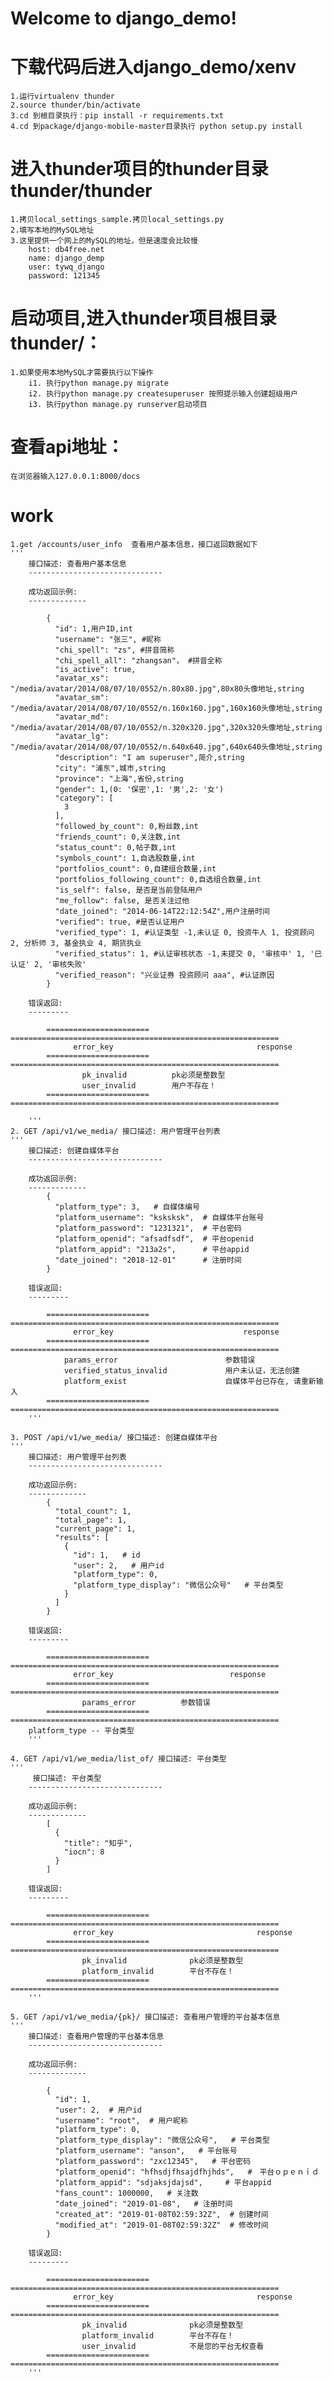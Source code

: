 Welcome to django_demo!
===================

# 下载代码后进入django_demo/xenv
    1.运行virtualenv thunder
    2.source thunder/bin/activate
    3.cd 到根目录执行：pip install -r requirements.txt
    4.cd 到package/django-mobile-master目录执行 python setup.py install

# 进入thunder项目的thunder目录thunder/thunder
    1.拷贝local_settings_sample.拷贝local_settings.py
    2.填写本地的MySQL地址
    3.这里提供一个网上的MySQL的地址，但是速度会比较慢
        host: db4free.net
        name: django_demp
        user: tywq_django
        password: 121345

# 启动项目,进入thunder项目根目录thunder/：
    1.如果使用本地MySQL才需要执行以下操作
        i1. 执行python manage.py migrate
        i2. 执行python manage.py createsuperuser 按照提示输入创建超级用户
        i3. 执行python manage.py runserver启动项目

# 查看api地址：
    在浏览器输入127.0.0.1:8000/docs

# work
    1.get /accounts/user_info  查看用户基本信息，接口返回数据如下
    '''
        接口描述: 查看用户基本信息
        ------------------------------

        成功返回示例:
        -------------

            {
              "id": 1,用户ID,int
              "username": "张三", #昵称
              "chi_spell": "zs", #拼音简称
              "chi_spell_all": "zhangsan"， #拼音全称
              "is_active": true,
              "avatar_xs": "/media/avatar/2014/08/07/10/0552/n.80x80.jpg",80x80头像地址,string
              "avatar_sm": "/media/avatar/2014/08/07/10/0552/n.160x160.jpg",160x160头像地址,string
              "avatar_md": "/media/avatar/2014/08/07/10/0552/n.320x320.jpg",320x320头像地址,string
              "avatar_lg": "/media/avatar/2014/08/07/10/0552/n.640x640.jpg",640x640头像地址,string
              "description": "I am superuser",简介,string
              "city": "浦东",城市,string
              "province": "上海",省份,string
              "gender": 1,(0: '保密',1: '男',2: '女')
              "category": [
                3
              ],
              "followed_by_count": 0,粉丝数,int
              "friends_count": 0,关注数,int
              "status_count": 0,帖子数,int
              "symbols_count": 1,自选股数量,int
              "portfolios_count": 0,自建组合数量,int
              "portfolios_following_count": 0,自选组合数量,int
              "is_self": false, 是否是当前登陆用户
              "me_follow": false, 是否关注过他
              "date_joined": "2014-06-14T22:12:54Z",用户注册时间
              "verified": true, #是否认证用户
              "verified_type": 1, #认证类型 -1,未认证 0, 投资牛人 1, 投资顾问 2, 分析师 3, 基金执业 4, 期货执业
              "verified_status": 1, #认证审核状态 -1,未提交 0, '审核中' 1, '已认证' 2, '审核失败'
              "verified_reason": "兴业证券 投资顾问 aaa", #认证原因
            }

        错误返回:
        ---------

            =======================  ============================================================
                  error_key                                response
            =======================  ============================================================
                    pk_invalid          pk必须是整数型
                    user_invalid        用户不存在！
            =======================  ============================================================

        '''
    2. GET /api/v1/we_media/ 接口描述: 用户管理平台列表
    '''
        接口描述: 创建自媒体平台
        ------------------------------

        成功返回示例:
        -------------
            {
              "platform_type": 3,   # 自媒体编号
              "platform_username": "ksksksk",  # 自媒体平台账号
              "platform_password": "1231321",  # 平台密码
              "platform_openid": "afsadfsdf",  # 平台openid
              "platform_appid": "213a2s",      # 平台appid
              "date_joined": "2018-12-01"      # 注册时间
            }

        错误返回:
        ---------

            =======================         ============================================================
                  error_key                             response
            =======================         ============================================================
                params_error                        参数错误
                verified_status_invalid             用户未认证，无法创建
                platform_exist                      自媒体平台已存在, 请重新输入
            =======================         ============================================================
        '''

    3. POST /api/v1/we_media/ 接口描述: 创建自媒体平台
    '''
        接口描述: 用户管理平台列表
        ------------------------------

        成功返回示例:
        -------------
            {
              "total_count": 1,
              "total_page": 1,
              "current_page": 1,
              "results": [
                {
                  "id": 1,   # id
                  "user": 2,   # 用户id
                  "platform_type": 0,
                  "platform_type_display": "微信公众号"   # 平台类型
                }
              ]
            }

        错误返回:
        ---------

            =======================  ============================================================
                  error_key                          response
            =======================  ============================================================
                    params_error          参数错误
            =======================  ============================================================
        platform_type -- 平台类型
        '''

    4. GET /api/v1/we_media/list_of/ 接口描述: 平台类型
    '''
         接口描述: 平台类型
        ------------------------------

        成功返回示例:
        -------------
            [
              {
                "title": "知乎",
                "iocn": 8
              }
            ]

        错误返回:
        ---------

            =======================  ============================================================
                  error_key                                response
            =======================  ============================================================
                    pk_invalid              pk必须是整数型
                    platform_invalid        平台不存在！
            =======================  ============================================================
        '''

    5. GET /api/v1/we_media/{pk}/ 接口描述: 查看用户管理的平台基本信息
    '''
        接口描述: 查看用户管理的平台基本信息
        ------------------------------

        成功返回示例:
        -------------

            {
              "id": 1,
              "user": 2,  # 用户id
              "username": "root",  # 用户昵称
              "platform_type": 0,
              "platform_type_display": "微信公众号",   # 平台类型
              "platform_username": "anson",   # 平台账号
              "platform_password": "zxc12345",   # 平台密码
              "platform_openid": "hfhsdjfhsajdfhjhds",   #　平台ｏｐｅｎｉｄ
              "platform_appid": "sdjaksjdajsd",　　　# 平台appid
              "fans_count": 1000000,   # 关注数
              "date_joined": "2019-01-08",   # 注册时间
              "created_at": "2019-01-08T02:59:32Z",  # 创建时间
              "modified_at": "2019-01-08T02:59:32Z"  # 修改时间
            }

        错误返回:
        ---------

            =======================  ============================================================
                  error_key                                response
            =======================  ============================================================
                    pk_invalid              pk必须是整数型
                    platform_invalid        平台不存在！
                    user_invalid            不是您的平台无权查看
            =======================  ============================================================
        '''
